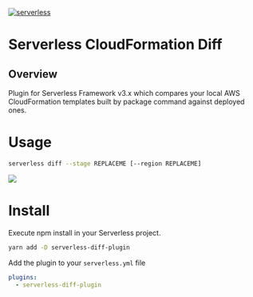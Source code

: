 [![serverless](http://public.serverless.com/badges/v3.svg)](http://www.serverless.com)

# Serverless CloudFormation Diff

## Overview

Plugin for Serverless Framework v3.x which compares your local AWS CloudFormation templates built by package command against deployed ones.

# Usage

```bash
serverless diff --stage REPLACEME [--region REPLACEME]
```

![](https://github.com/AndrewChubatiuk/serverless-diff-plugin/blob/master/usage.gif)

# Install

Execute npm install in your Serverless project.

```bash
yarn add -D serverless-diff-plugin
```

Add the plugin to your `serverless.yml` file

```yml
plugins:
  - serverless-diff-plugin
```
